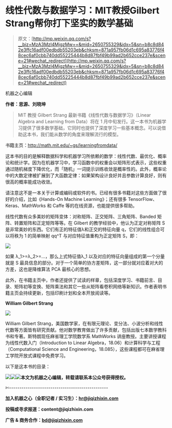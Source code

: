 # 线性代数与数据学习：MIT教授Gilbert Strang帮你打下坚实的数学基础

> 原文：[http://mp.weixin.qq.com/s?__biz=MzA3MzI4MjgzMw==&mid=2650755329&idx=5&sn=b8c8d842e3ffc16adf00edbdb55203eb&chksm=871a957fb06d1c695a83776f48cec6af0cbb740dd55225444b8d87fbf49b99ad2b652cce237e&scene=21#wechat_redirect](http://mp.weixin.qq.com/s?__biz=MzA3MzI4MjgzMw==&mid=2650755329&idx=5&sn=b8c8d842e3ffc16adf00edbdb55203eb&chksm=871a957fb06d1c695a83776f48cec6af0cbb740dd55225444b8d87fbf49b99ad2b652cce237e&scene=21#wechat_redirect)

机器之心编辑

**作者：思源、刘晓坤**

> MIT 教授 Gilbert Strang 最新书籍《线性代数与数据学习》（Linear Algebra and Learning from Data）将在 1 月中旬发行。这一本书为机器学习提供了很多数学基础，它同时也提供了深度学习一些基本概念。可以说借助这本书，我们能从数学的角度来理解流行的模型。

书籍主页：http://math.mit.edu/~gs/learningfromdata/

这本书的目的是解释数据科学和机器学习所依赖的数学：线性代数、最优化、概率论和统计学。因为在机器学习中，学习函数中的权重会以矩阵形式表示，这些权重通过随机梯度下降优化，而「随机」一词提示训练收敛是概率性的。此外，概率论中的大数定律被扩展到了大函数定律：如果架构设计良好并且参数计算良好，则有很高的概率能成功收敛。

请注意这不是一本关于计算或编码或软件的书。已经有很多书籍对这些方面做了很好的介绍，比如《Hands-On Machine Learning》；还有很多 TensorFlow、Keras、MathWorks 和 Caffe 等的在线资源，也能提供很多帮助。

线性代数有众多美妙的矩阵变体：对称矩阵、正交矩阵、三角矩阵、Banded 矩阵、转置矩阵和正定矩阵等等。在 Gilbert 的教学经验中，他认为正定对称矩阵 S 是非常美妙的东西。它们有正的特征值λ和正交的特征向量 q，它们的线性组合可以将秩为 1 的简单映射 qq^T 与对应特征值重构为正定矩阵 S，即：

![](../Images/ba20f7ce1fcea88723f09beef358e519.jpg)

如果 λ_1>=λ_2>=...，那么上式特征值λ_1 以及对应的特征向量组成的第一个分量就是 S 最具信息的部分。对于一个简单的协方差矩阵，这一部分就对应着对大的方差，这也是降维算法 PCA 最核心的思想。

此外，在书籍主页中，作者还提供了试读的样章，包括深度学习、书籍前言、目录、矩阵初等变换、矩阵乘法和其它一些从矩阵看卷积网络等新知识。作者表明书籍主页会持续更新，包括印刷计划和全本开放阅读等。

**William Gilbert Strang**

![](../Images/b1f00b7e38696f9c7aee58aa4c7655ac.jpg)

William Gilbert Strang，美国数学家，在有限元理论、变分法、小波分析和线性代数等方面皆有研究贡献。他对数学教育做出了许多贡献，包括出版七本数学教科书和专著。斯特朗现任麻省理工学院数学系 MathWorks 讲座教授。主要讲授课程为线性代数入门（Introduction to Linear Algebra，18.06）和计算科学与工程（Computational Science and Engineering，18.085），这些课程都可在麻省理工学院开放式课程中免费学习。

以下是这本书的目录：

![](../Images/399699dd1b5b91fff83e901449e0b9cc.jpg)![](../Images/3838c9be4679270dc8efa93b12251833.jpg)![](../Images/943efd5a44fcf8194e77e03f03b2b2be.jpg)****本文为机器之心编辑，**转载请联系本公众号获得授权****。**

✄------------------------------------------------

**加入机器之心（全职记者 / 实习生）：hr@jiqizhixin.com**

**投稿或寻求报道：**content**@jiqizhixin.com**

**广告 & 商务合作：bd@jiqizhixin.com**